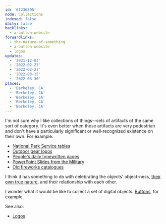 ```yaml
---
id: '61236895'
node: Collections
indexed: false
daily: false
backlinks:
  - a-button-website
forwardlinks:
  - the-nature-of-something
  - a-button-website
  - logos
updates:
  - '2021-12-03'
  - '2022-02-23'
  - '2022-02-27'
  - '2022-03-15'
  - '2022-03-30'
places:
  - 'Berkeley, CA'
  - 'Berkeley, CA'
  - 'Berkeley, CA'
  - 'Berkeley, CA'
  - 'Berkeley, CA'
---
```

I'm not sure why I like collections of things--sets of artifacts of the same sort of category. It's even better when these artifacts are very pedestrian and don't have a particularly significant or well-recognized existence on their own. For example:

- [National Park Service tables](http://npshistory.com/publications/park_structures_facilities/secg.htm)
- [Outdoor gear logos](https://www.are.na/lexi-visco/outdoor-gear-logos)
- [People's daily typewritten pages](https://onetypedpage.com/)
- [PowerPoint Slides from the Military](https://nitter.net/DefenseCharts)  
- [Old fireworks catalogues](https://publicdomainreview.org/collection/japanese-fireworks-catalogues) 

I think it has something to do with celebrating the objects' object-ness, [their own true nature](the-nature-of-something.md), and their relationship with each other. 

I wonder what it would be like to collect a set of digital objects. [Buttons](a-button-website.md), for example.

See also: 

- [Logos](logos.md)
